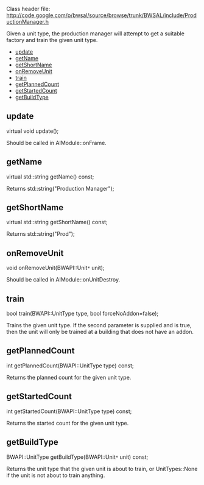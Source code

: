 Class header file: http://code.google.com/p/bwsal/source/browse/trunk/BWSAL/include/ProductionManager.h

Given a unit type, the production manager will attempt to get a suitable factory and train the given unit type.

  * [update](#update.md)
  * [getName](#getName.md)
  * [getShortName](#getShortName.md)
  * [onRemoveUnit](#onRemoveUnit.md)
  * [train](#train.md)
  * [getPlannedCount](#getPlannedCount.md)
  * [getStartedCount](#getStartedCount.md)
  * [getBuildType](#getBuildType.md)

## update ##
virtual void update();

Should be called in AIModule::onFrame.

## getName ##
virtual std::string getName() const;

Returns std::string("Production Manager");

## getShortName ##
virtual std::string getShortName() const;

Returns std::string("Prod");

## onRemoveUnit ##
void onRemoveUnit(BWAPI::Unit`*` unit);

Should be called in AIModule::onUnitDestroy.

## train ##
bool train(BWAPI::UnitType type, bool forceNoAddon=false);

Trains the given unit type. If the second parameter is supplied and is true, then the unit will only be trained at a building that does not have an addon.

## getPlannedCount ##
int getPlannedCount(BWAPI::UnitType type) const;

Returns the planned count for the given unit type.

## getStartedCount ##
int getStartedCount(BWAPI::UnitType type) const;

Returns the started count for the given unit type.

## getBuildType ##
BWAPI::UnitType getBuildType(BWAPI::Unit`*` unit) const;

Returns the unit type that the given unit is about to train, or UnitTypes::None if the unit is not about to train anything.